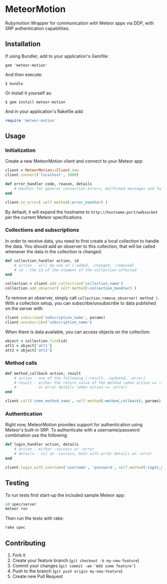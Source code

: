 # MeteorMotion

Rubymotion Wrapper for communication with Meteor apps via DDP, with SRP authentication capabilities.

## Installation

If using Bundler, add to your application's Gemfile:

    gem 'meteor-motion'

And then execute:

    $ bundle

Or install it yourself as:

    $ gem install meteor-motion
    
And in your application's Rakefile add:

```ruby
require 'meteor-motion'
```

## Usage

### Initialization

Create a new MeteorMotion client and connect to your Meteor app:

```ruby
client = MeteorMotion::Client.new
client.connect('localhost', 3000)

def error_handler code, reason, details
    # Handler for general connection errors, malformed messages and failed subscriptions
end

client.on_error( self.method(:error_handler) )
```

By default, it will expand the hostname to ```http://hostname:port/websocket``` per the current Meteor specifications.

### Collections and subscriptions

In order to receive data, you need to first create a local collection to handle the data. You should add an observer to this collection, that will be called whenever the data in the collection is changed.

```ruby
def collection_handler action, id
    # action - will be one of [:added, :changed, :removed]
    # id - the id of the element of the collection affected
end

collection = client.add_collection('collection_name')
collection.add_observer( self.method(:collection_handler) )
```

To remove an observer, simply call ```collection.remove_observer( method )```. With a collection setup, you can subscribe/unsubscribe to data published on the server with:

```ruby
client.subscribe('subscription_name', params)
client.unsubscribe('subscription_name')
```

When there is data available, you can access objects on the collection:

```ruby
object = collection.find(id)
att1 = object['att1']
att2 = object['att2']
```

### Method calls

```ruby
def method_callback action, result
    # action - one of the following [:result, :updated, :error]
    # result - either the return value of the method (when action == :result) 
    #          or error details (when action == :error)
end

client.call('some_method_name', self.method(:method_callback), params)
```

### Authentication

Right now, MeteorMotion provides support for authentication using Meteor's built-in SRP. To authenticate with a username/password combination use the following:

```ruby
def login_handler action, details
    # action - either :success or :error
    # details - nil on :success, Hash with error details on :error 
end

client.login_with_username('username', 'password', self.method(:login_handler))
```

## Testing

To run tests first start-up the included sample Meteor app:

```bash
cd spec/server
meteor run
```

Then run the tests with rake:

```bash
rake spec
```

## Contributing

1. Fork it
2. Create your feature branch (`git checkout -b my-new-feature`)
3. Commit your changes (`git commit -am 'Add some feature'`)
4. Push to the branch (`git push origin my-new-feature`)
5. Create new Pull Request
